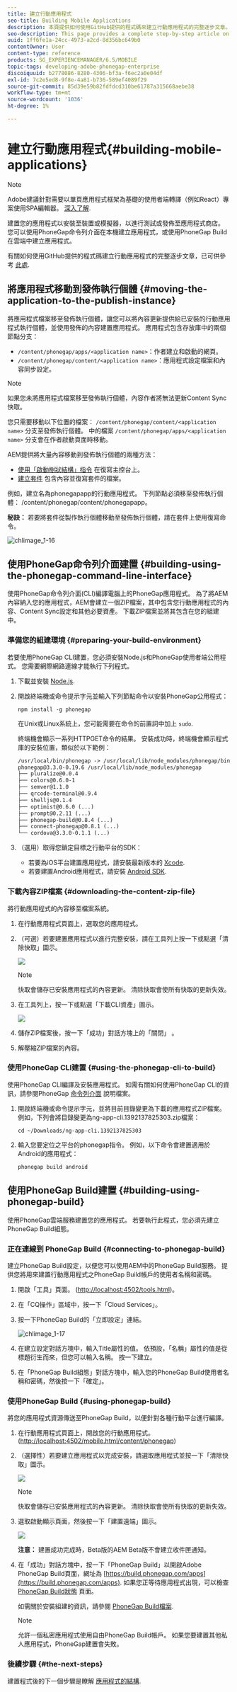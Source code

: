 ```yaml
---
title: 建立行動應用程式
seo-title: Building Mobile Applications
description: 本頁提供如何使用GitHub提供的程式碼來建立行動應用程式的完整逐步文章。建立您的應用程式以安裝至裝置或模擬器，以進行測試或發佈至應用程式商店。 您可以使用PhoneGap命令列介面在本機建立應用程式，或使用PhoneGap Build在雲端中建立應用程式。
seo-description: This page provides a complete step-by-step article on how to build a mobile application using code available from GitHub is available here.Build your application to install to a device or simulator for testing or for publishing to app stores. You can build applications locally using the PhoneGap Command Line Interface, or in the cloud using PhoneGap Build.
uuid: 1ff6fe1a-24cc-4973-a2cd-8d356bc649b0
contentOwner: User
content-type: reference
products: SG_EXPERIENCEMANAGER/6.5/MOBILE
topic-tags: developing-adobe-phonegap-enterprise
discoiquuid: b2778086-8280-4306-bf3a-f6ec2a0e04df
exl-id: 7c2e5ed8-9f8e-4a81-b736-589ef4089f29
source-git-commit: 85d39e59b82fdfdcd310be61787a315668aebe38
workflow-type: tm+mt
source-wordcount: '1036'
ht-degree: 1%

---
```


# 建立行動應用程式{#building-mobile-applications}

>[!NOTE]
>
>Adobe建議針對需要以單頁應用程式框架為基礎的使用者端轉譯（例如React）專案使用SPA編輯器。 [深入了解](/help/sites-developing/spa-overview.md).

建置您的應用程式以安裝至裝置或模擬器，以進行測試或發佈至應用程式商店。 您可以使用PhoneGap命令列介面在本機建立應用程式，或使用PhoneGap Build在雲端中建立應用程式。

有關如何使用GitHub提供的程式碼建立行動應用程式的完整逐步文章，已可供參考 [此處](https://helpx.adobe.com/experience-manager/using/aem62_mobile.html).

## 將應用程式移動到發佈執行個體 {#moving-the-application-to-the-publish-instance}

將應用程式檔案移至發佈執行個體，讓您可以將內容更新提供給已安裝的行動應用程式執行個體，並使用發佈的內容建置應用程式。 應用程式包含存放庫中的兩個節點分支：

* `/content/phonegap/apps/<application name>`：作者建立和啟動的網頁。
* `/content/phonegap/content/<application name>`：應用程式設定檔案和內容同步設定。

>[!NOTE]
>
>如果您未將應用程式檔案移至發佈執行個體，內容作者將無法更新Content Sync快取。

您只需要移動以下位置的檔案： `/content/phonegap/content/<application name>` 分支至發佈執行個體。 中的檔案 `/content/phonegap/apps/<application name>` 分支會在作者啟動頁面時移動。

AEM提供將大量內容移動到發佈執行個體的兩種方法：

* [使用「啟動樹狀結構」指令](/help/sites-authoring/publishing-pages.md) 在復寫主控台上。
* [建立套件](/help/sites-administering/package-manager.md) 包含內容並復寫套件的檔案。

例如，建立名為phonegapapp的行動應用程式。 下列節點必須移至發佈執行個體： /content/phonegap/content/phonegapapp。

**秘訣：** 若要將套件從製作執行個體移動至發佈執行個體，請在套件上使用復寫命令。

![chlimage_1-16](assets/chlimage_1-16.png)

## 使用PhoneGap命令列介面建置 {#building-using-the-phonegap-command-line-interface}

使用PhoneGap命令列介面(CLI)編譯電腦上的PhoneGap應用程式。 為了將AEM內容納入您的應用程式，AEM會建立一個ZIP檔案，其中包含您行動應用程式的內容、Content Sync設定和其他必要資產。 下載ZIP檔案並將其包含在您的組建中。

### 準備您的組建環境 {#preparing-your-build-environment}

若要使用PhoneGap CLI建置，您必須安裝Node.js和PhoneGap使用者端公用程式。 您需要網際網路連線才能執行下列程式。

1. 下載並安裝 [Node.js](https://nodejs.org/).
1. 開啟終端機或命令提示字元並輸入下列節點命令以安裝PhoneGap公用程式：

   ```shell
   npm install -g phonegap
   ```

   在Unix或Linux系統上，您可能需要在命令的前置詞中加上 `sudo`.

   終端機會顯示一系列HTTPGET命令的結果。 安裝成功時，終端機會顯示程式庫的安裝位置，類似於以下範例：

   ```xml
   /usr/local/bin/phonegap -> /usr/local/lib/node_modules/phonegap/bin/phonegap.js
   phonegap@3.3.0-0.19.6 /usr/local/lib/node_modules/phonegap
   ├── pluralize@0.0.4
   ├── colors@0.6.0-1
   ├── semver@1.1.0
   ├── qrcode-terminal@0.9.4
   ├── shelljs@0.1.4
   ├── optimist@0.6.0 (...)
   ├── prompt@0.2.11 (...)
   ├── phonegap-build@0.8.4 (...)
   ├── connect-phonegap@0.8.1 (...)
   └── cordova@3.3.0-0.1.1 (...)
   ```

1. （選用）取得您鎖定目標之行動平台的SDK：

   * 若要為iOS平台建置應用程式，請安裝最新版本的 [Xcode](https://developer.apple.com/xcode/).
   * 若要建置Android應用程式，請安裝 [Android SDK](https://developer.android.com/).

### 下載內容ZIP檔案 {#downloading-the-content-zip-file}

將行動應用程式的內容移至檔案系統。

1. 在行動應用程式頁面上，選取您的應用程式。
1. （可選）若要建置應用程式以進行完整安裝，請在工具列上按一下或點選「清除快取」圖示。

   ![](do-not-localize/chlimage_1.png)

   >[!NOTE]
   >
   >快取會儲存已安裝應用程式的內容更新。 清除快取會使所有快取的更新失效。

1. 在工具列上，按一下或點選「下載CLI資產」圖示。

   ![](do-not-localize/chlimage_1-1.png)

1. 儲存ZIP檔案後，按一下「成功」對話方塊上的「關閉」 。
1. 解壓縮ZIP檔案的內容。

### 使用PhoneGap CLI建置 {#using-the-phonegap-cli-to-build}

使用PhoneGap CLI編譯及安裝應用程式。 如需有關如何使用PhoneGap CLI的資訊，請參閱PhoneGap [命令列介面](https://docs.phonegap.com/en/3.0.0/guide_cli_index.md.html) 說明檔案。

1. 開啟終端機或命令提示字元，並將目前目錄變更為下載的應用程式ZIP檔案。 例如，下列會將目錄變更為ng-app-cli.1392137825303.zip檔案：

   ```shell
   cd ~/Downloads/ng-app-cli.1392137825303
   ```

1. 輸入您要定位之平台的phonegap指令。 例如，以下命令會建置適用於Android的應用程式：

   ```shell
   phonegap build android
   ```

## 使用PhoneGap Build建置 {#building-using-phonegap-build}

使用PhoneGap雲端服務建置您的應用程式。 若要執行此程式，您必須先建立PhoneGap Build組態。

### 正在連線到 PhoneGap Build {#connecting-to-phonegap-build}

建立PhoneGap Build設定，以便您可以使用AEM中的PhoneGap Build服務。 提供您將用來建置行動應用程式之PhoneGap Build帳戶的使用者名稱和密碼。

1. 開啟「工具」頁面。 ([http://localhost:4502/tools.html](http://localhost:4502/tools.html))。
1. 在「CQ操作」區域中，按一下「Cloud Services」。
1. 按一下PhoneGap Build的「立即設定」連結。

   ![chlimage_1-17](assets/chlimage_1-17.png)

1. 在建立設定對話方塊中，輸入Title屬性的值。 依預設，「名稱」屬性的值是從標題衍生而來，但您可以輸入名稱。 按一下建立。
1. 在「PhoneGap Build組態」對話方塊中，輸入您的PhoneGap Build使用者名稱和密碼，然後按一下「確定」。

### 使用PhoneGap Build {#using-phonegap-build}

將您的應用程式資源傳送至PhoneGap Build，以便針對各種行動平台進行編譯。

1. 在行動應用程式頁面上，開啟您的行動應用程式。 ([http://localhost:4502/mobile.html/content/phonegap](http://localhost:4502/mobile.html/content/phonegap))
1. （選擇性）若要建立應用程式以完成安裝，請選取應用程式並按一下「清除快取」圖示。

   ![](do-not-localize/chlimage_1-2.png)

   >[!NOTE]
   >
   >快取會儲存已安裝應用程式的內容更新。 清除快取會使所有快取的更新失效。

1. 選取啟動顯示頁面，然後按一下「建置遠端」圖示。

   ![](do-not-localize/chlimage_1-3.png)

   **注意：** 建置成功完成時，Beta版的AEM Beta版不會建立收件匣通知。

1. 在「成功」對話方塊中，按一下「PhoneGap Build」以開啟Adobe PhoneGap Build頁面，網址為 [https://build.phonegap.com/apps](https://build.phonegap.com/apps). 如果您正等待應用程式出現，可以檢查 [PhoneGap Build狀態](https://status.build.phonegap.com/) 頁面。

   如需關於安裝組建的資訊，請參閱 [PhoneGap Build檔案](https://github.com/phonegap/phonegap-docs/tree/master/docs/4-phonegap-build).

   >[!NOTE]
   >
   >允許一個私密應用程式使用自由PhoneGap Build帳戶。 如果您要建置其他私人應用程式，PhoneGap建置會失敗。

### 後續步驟 {#the-next-steps}

建置程式後的下一個步驟是瞭解 [應用程式的結構](/help/mobile/phonegap-structure-an-app.md).
